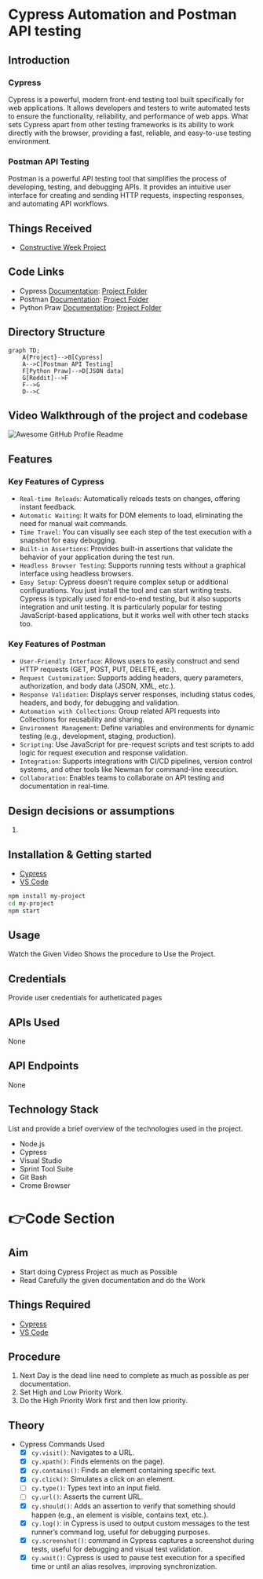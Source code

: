 # Cypress Automation and Postman API testing

## Introduction
### Cypress
Cypress is a powerful, modern front-end testing tool built specifically for web applications. It allows developers and testers to write automated tests to ensure the functionality, reliability, and performance of web apps. What sets Cypress apart from other testing frameworks is its ability to work directly with the browser, providing a fast, reliable, and easy-to-use testing environment.
### Postman API Testing
Postman is a powerful API testing tool that simplifies the process of developing, testing, and debugging APIs. It provides an intuitive user interface for creating and sending HTTP requests, inspecting responses, and automating API workflows.

## Things Received
  - [Constructive Week Project](https://masai-school.notion.site/MSI-CW-Block-40-0fb207f269b14fb084887da3bd8709f8)

## Code Links
  - Cypress [Documentation](https://docs.cypress.io/app/get-started/why-cypress): [Project Folder](https://github.com/RouthKiranBabu/testReddit/tree/day_4/CypressAutomation)
  - Postman [Documentation](https://learning.postman.com/docs/introduction/overview/): [Project Folder](https://github.com/RouthKiranBabu/testReddit/tree/day_4/Postman)
  - Python Praw [Documentation](https://praw.readthedocs.io/en/stable/): [Project Folder](https://github.com/RouthKiranBabu/testReddit/tree/day_4/PrawPython)

## Directory Structure
```mermaid
graph TD;
    A{Project}-->B[Cypress]
    A-->C[Postman API Testing]
    F[Python Praw]-->D[JSON data]
    G[Reddit]-->F
    F-->G
    D-->C
```

## Video Walkthrough of the project and codebase
<img alt="Awesome GitHub Profile Readme" src="./output.gif"> </img>

## Features
### Key Features of Cypress
- `Real-time Reloads`: Automatically reloads tests on changes, offering instant feedback.
- `Automatic Waiting`: It waits for DOM elements to load, eliminating the need for manual wait commands.
- `Time Travel`: You can visually see each step of the test execution with a snapshot for easy debugging.
- `Built-in Assertions`: Provides built-in assertions that validate the behavior of your application during the test run.
- `Headless Browser Testing`: Supports running tests without a graphical interface using headless browsers.
- `Easy Setup`: Cypress doesn’t require complex setup or additional configurations. You just install the tool and can start writing tests.
Cypress is typically used for end-to-end testing, but it also supports integration and unit testing. It is particularly popular for testing JavaScript-based applications, but it works well with other tech stacks too.

### Key Features of Postman
  - `User-Friendly Interface`: Allows users to easily construct and send HTTP requests (GET, POST, PUT, DELETE, etc.).
  - `Request Customization`: Supports adding headers, query parameters, authorization, and body data (JSON, XML, etc.).
  - `Response Validation`: Displays server responses, including status codes, headers, and body, for debugging and validation.
  - `Automation with Collections`: Group related API requests into Collections for reusability and sharing.
  - `Environment Management`: Define variables and environments for dynamic testing (e.g., development, staging, production).
  - `Scripting`: Use JavaScript for pre-request scripts and test scripts to add logic for request execution and response validation.
  - `Integration`: Supports integrations with CI/CD pipelines, version control systems, and other tools like Newman for command-line execution.
  - `Collaboration`: Enables teams to collaborate on API testing and documentation in real-time.

## Design decisions or assumptions
  1. 

## Installation & Getting started
  - [Cypress](https://www.cypress.io/)
  - [VS Code](https://code.visualstudio.com/)

```bash
npm install my-project
cd my-project
npm start
```

## Usage
Watch the Given Video Shows the procedure to Use the Project.

## Credentials
Provide user credentials for autheticated pages

## APIs Used
None

## API Endpoints
None

## Technology Stack
List and provide a brief overview of the technologies used in the project.

- Node.js
- Cypress
- Visual Studio
- Sprint Tool Suite
- Git Bash
- Crome Browser

# 👉Code Section
  ## Aim
  - Start doing Cypress Project as much as Possible
  - Read Carefully the given documentation and do the Work
  ## Things Required
  - [Cypress](https://www.cypress.io/)
  - [VS Code](https://code.visualstudio.com/)
  ## Procedure
  1. Next Day is the dead line need to complete as much as possible as per documentation.
  2. Set High and Low Priority Work.
  3. Do the High Priority Work first and then low priority.
  ## Theory
  - Cypress Commands Used
      - [x] `cy.visit()`: Navigates to a URL.
      - [x] `cy.xpath()`: Finds elements on the page).
      - [x] `cy.contains()`: Finds an element containing specific text.
      - [x] `cy.click()`: Simulates a click on an element.
      - [ ] `cy.type()`: Types text into an input field.
      - [ ] `cy.url()`: Asserts the current URL.
      - [x] `cy.should()`: Adds an assertion to verify that something should happen (e.g., an element is visible, contains text, etc.).
      - [x] `cy.log()`: in Cypress is used to output custom messages to the test runner’s command log, useful for debugging purposes.
      - [x] `cy.screenshot()`: command in Cypress captures a screenshot during tests, useful for debugging and visual test validation.
      - [x] `cy.wait()`: Cypress is used to pause test execution for a specified time or until an alias resolves, improving synchronization.
